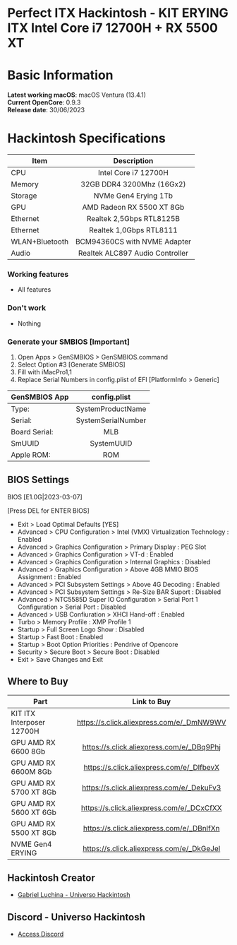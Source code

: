 # Perfect ITX Hackintosh - KIT ERYING ITX Intel Core i7 12700H + RX 5500 XT

# Basic Information

**Latest working macOS**: macOS Ventura (13.4.1)
<br>
**Current OpenCore**: 0.9.3
<br>
**Release date**: 30/06/2023

# Hackintosh Specifications
|Item|Description|
|-|:-------:|
|CPU|Intel Core i7 12700H|
|Memory|32GB DDR4 3200Mhz (16Gx2)|
|Storage|NVMe Gen4 Erying 1Tb|
|GPU|AMD Radeon RX 5500 XT 8Gb|
|Ethernet|Realtek 2,5Gbps RTL8125B|
|Ethernet|Realtek 1,0Gbps RTL8111|
|WLAN+Bluetooth|BCM94360CS with NVME Adapter|
|Audio|Realtek ALC897 Audio Controller|

### Working features
- All features

### Don't work
- Nothing

### Generate your SMBIOS [Important]

1. Open Apps > GenSMBIOS > GenSMBIOS.command
2. Select Option #3 [Generate SMBIOS]
3. Fill with iMacPro1,1
4. Replace Serial Numbers in config.plist of EFI [PlatformInfo > Generic]

|GenSMBIOS App|config.plist|
|-|:-------:|
|Type:|SystemProductName|
|Serial:|SystemSerialNumber|
|Board Serial:|MLB|
|SmUUID|SystemUUID|
|Apple ROM:|ROM|

## BIOS Settings

BIOS [E1.0G|2023-03-07]

[Press DEL for ENTER BIOS]

- Exit > Load Optimal Defaults [YES]
- Advanced > CPU Configuration > Intel (VMX) Virtualization Technology : Enabled
- Advanced > Graphics Configuration > Primary Display : PEG Slot
- Advanced > Graphics Configuration > VT-d : Enabled
- Advanced > Graphics Configuration > Internal Graphics : Disabled
- Advanced > Graphics Configuration > Above 4GB MMIO BIOS Assignment : Enabled
- Advanced > PCI Subsystem Settings > Above 4G Decoding : Enabled
- Advanced > PCI Subsystem Settings >  Re-Size BAR Suport : Disabled
- Advanced > NTC5585D Super IO Configuration > Serial Port 1 Configuration > Serial Port : Disabled
- Advanced > USB Confiuration > XHCI Hand-off : Enabled
- Turbo > Memory Profile : XMP Profile 1
- Startup > Full Screen Logo Show : Disabled
- Startup > Fast Boot : Enabled
- Startup > Boot Option Priorities : Pendrive of Opencore
- Security > Secure Boot > Secure Boot : Disabled
- Exit > Save Changes and Exit

## Where to Buy

|Part|Link to Buy|
|-|:-------:|
|KIT ITX Interposer 12700H|https://s.click.aliexpress.com/e/_DmNW9WV|
|GPU AMD RX 6600 8Gb|https://s.click.aliexpress.com/e/_DBq9Phj|
|GPU AMD RX 6600M 8Gb|https://s.click.aliexpress.com/e/_DlfbevX|
|GPU AMD RX 5700 XT 8Gb|https://s.click.aliexpress.com/e/_DekuFv3|
|GPU AMD RX 5600 XT 6Gb|https://s.click.aliexpress.com/e/_DCxCfXX|
|GPU AMD RX 5500 XT 8Gb|https://s.click.aliexpress.com/e/_DBnlfXn|
|NVME Gen4 ERYING|https://s.click.aliexpress.com/e/_DkGeJel|

## Hackintosh Creator
- [Gabriel Luchina - Universo Hackintosh](https://luchina.com.br)

## Discord - Universo Hackintosh
- [Access Discord](https://discord.universohackintosh.com.br)
